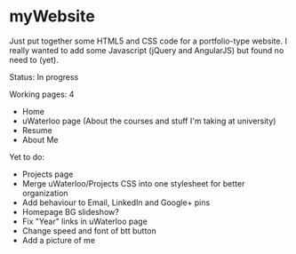 myWebsite
=========

Just put together some HTML5 and CSS code for a portfolio-type website. I really wanted to add some Javascript (jQuery and AngularJS) but found no need to (yet).

Status: In progress

Working pages: 4
  - Home
  - uWaterloo page (About the courses and stuff I'm taking at university)
  - Resume
  - About Me
  
Yet to do:
  - Projects page
  - Merge uWaterloo/Projects CSS into one stylesheet for better organization
  - Add behaviour to Email, LinkedIn and Google+ pins
  - Homepage BG slideshow?
  - Fix "Year" links in uWaterloo page
  - Change speed and font of btt button
  - Add a picture of me
